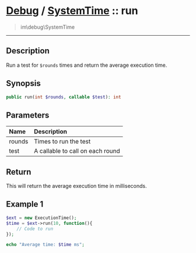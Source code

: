 # [Debug](debug.md) / [SystemTime](debug-SystemTime.md) :: run
 > im\debug\SystemTime
____

## Description
Run a test for `$rounds` times and return the average execution time.

## Synopsis
```php
public run(int $rounds, callable $test): int
```

## Parameters
| Name | Description |
| :--- | :---------- |
| rounds | Times to run the test |
| test | A callable to call on each round |

## Return
This will return the average execution time in milliseconds.

## Example 1
```php
$ext = new ExecutionTime();
$time = $ext->run(10, function(){
    // Code to run
});

echo "Average time: $time ms";
```

